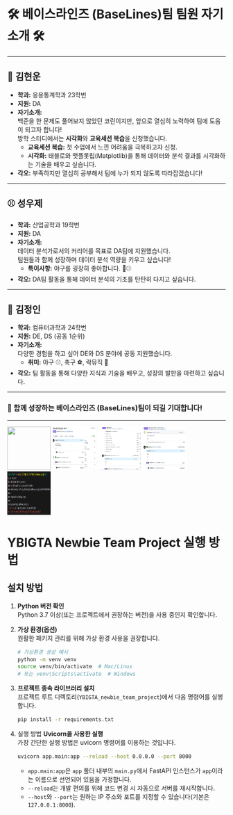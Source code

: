 # 🛠️ 베이스라인즈 (BaseLines)팀 팀원 자기소개 🛠️

---

## 🐍 김현운  
- **학과:** 응용통계학과 23학번  
- **지원:** DA  
- **자기소개:**  
  백준을 한 문제도 풀어보지 않았던 코린이지만, 앞으로 열심히 노력하여 팀에 도움이 되고자 합니다!  
  방학 스터디에서는 **시각화**와 **교육세션 복습**을 신청했습니다.  
  - **교육세션 복습:** 첫 수업에서 느낀 어려움을 극복하고자 신청.  
  - **시각화:** 태블로와 맷플롯립(Matplotlib)을 통해 데이터와 분석 결과를 시각화하는 기술을 배우고 싶습니다.  
- **각오:** 부족하지만 열심히 공부해서 팀에 누가 되지 않도록 따라잡겠습니다!

---

## ⚾ 성우제  
- **학과:** 산업공학과 19학번  
- **지원:** DA  
- **자기소개:**  
  데이터 분석가로서의 커리어를 목표로 DA팀에 지원했습니다.  
  팀원들과 함께 성장하며 데이터 분석 역량을 키우고 싶습니다!  
  - **특이사항:** 야구를 굉장히 좋아합니다. 🧢⚾  
- **각오:** DA팀 활동을 통해 데이터 분석의 기초를 탄탄히 다지고 싶습니다.

---

## 🎸 김정인  
- **학과:** 컴퓨터과학과 24학번  
- **지원:** DE, DS (공동 1순위)  
- **자기소개:**  
  다양한 경험을 하고 싶어 DE와 DS 분야에 공동 지원했습니다.  
  - **취미:** 야구 ⚾, 축구 ⚽, 락뮤직 🎵  
- **각오:** 팀 활동을 통해 다양한 지식과 기술을 배우고, 성장의 발판을 마련하고 싶습니다.

---

### 🙌 함께 성장하는 베이스라인즈 (BaseLines)팀이 되길 기대합니다!

---
<img src="github/branch_protected.png" height="100px" width="100px">
<img src="github/merged_jungin7612.png"  height="100px" width="100px">
<img src="github/merged_SungWoojae.png" height="100px" width="100px">
<img src="github/merged_yonseistatking.png" height="100px" width="100px">
<img src="github/push_rejected.png" height="100px" width="100px">


# YBIGTA Newbie Team Project 실행 방법


## 설치 방법
1. **Python 버전 확인**  
   Python 3.7 이상(또는 프로젝트에서 권장하는 버전)을 사용 중인지 확인합니다.

2. **가상 환경(옵션)**  
   원활한 패키지 관리를 위해 가상 환경 사용을 권장합니다.
   ```bash
   # 가상환경 생성 예시
   python -m venv venv
   source venv/bin/activate  # Mac/Linux
   # 또는 venv\Scripts\activate  # Windows

3. **프로젝트 종속 라이브러리 설치**  
   프로젝트 루트 디렉토리(`YBIGTA_newbie_team_project`)에서 다음 명령어를 실행합니다.
   ```bash
   pip install -r requirements.txt
   ```
4. 실행 방법
   **Uvicorn을 사용한 실행**  
   가장 간단한 실행 방법은 uvicorn 명령어를 이용하는 것입니다.
   ```bash
   uvicorn app.main:app --reload --host 0.0.0.0 --port 8000
   ```
   - `app.main:app`은 `app` 폴더 내부의 `main.py`에서 FastAPI 인스턴스가 `app`이라는 이름으로 선언되어 있음을 가정합니다.
   - `--reload`는 개발 편의를 위해 코드 변경 시 자동으로 서버를 재시작합니다.
   - `--host`와 `--port`는 원하는 IP 주소와 포트를 지정할 수 있습니다(기본은 `127.0.0.1:8000`).